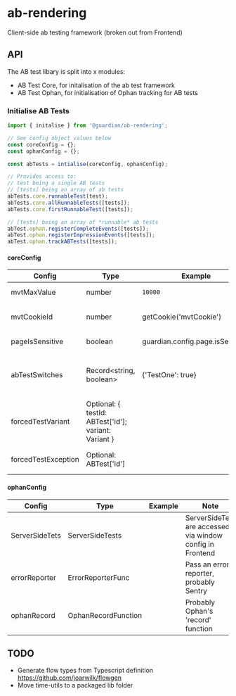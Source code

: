 # ab-rendering

Client-side ab testing framework (broken out from Frontend)

## API

The AB test libary is split into x modules:

-   AB Test Core, for initalisation of the ab test framework
-   AB Test Ophan, for initialisation of Ophan tracking for AB tests

### Initialise AB Tests

```ts
import { initalise } from '@guardian/ab-rendering';

// See config object values below
const coreConfig = {};
const ophanConfig = {};

const abTests = intialise(coreConfig, ophanConfig);

// Provides access to:
// test being a single AB tests
// [tests] being an array of ab tests
abTests.core.runnableTest(test);
abTests.core.allRunnableTests([tests]);
abTests.core.firstRunnableTest([tests]);

// [tests] being an array of *runnable* ab tests
abTest.ophan.registerCompleteEvents([tests]);
abTest.ophan.registerImpressionEvents([tests]);
abTest.ophan.trackABTests([tests]);
```

#### coreConfig

| Config              | Type                                                 | Example                          | Note                                                                                                                              |
| ------------------- | ---------------------------------------------------- | -------------------------------- | --------------------------------------------------------------------------------------------------------------------------------- |
| mvtMaxValue         | number                                               | `10000`                          | MVT % is calculated from 0 to mvtMaxValue                                                                                         |
| mvtCookieId         | number                                               | getCookie('mvtCookie')           | The user's MVT ID to calculate what tests and variants they fall into                                                             |
| pageIsSensitive     | boolean                                              | guardian.config.page.isSensitive | Sensitive pages must have explicit settings in AB tests                                                                           |
| abTestSwitches      | Record<string, boolean>                              | {'TestOne': true}                | An object containing all of the boolean values of abTestSwitches, in Frontend from page.config.switches.abTests                   |
| forcedTestVariant   | Optional: { testId: ABTest['id']; variant: Variant } |                                  | In Frontend this might be set by the URL override, but otherwise can be used to force a user into a test and variant at init time |
| forcedTestException | Optional: ABTest['id']                               |                                  | Can be used to force a user out of a test (in Frontend, again with url override)                                                  |

#### ophanConfig

| Config         | Type                | Example | Note                                                      |
| -------------- | ------------------- | ------- | --------------------------------------------------------- |
| ServerSideTets | ServerSideTests     |         | ServerSideTets are accessed via window config in Frontend |
| errorReporter  | ErrorReporterFunc   |         | Pass an error reporter, probably Sentry                   |
| ophanRecord    | OphanRecordFunction |         | Probably Ophan's 'record' function                        |

## TODO

-   Generate flow types from Typescript definition https://github.com/joarwilk/flowgen
-   Move time-utils to a packaged lib folder
